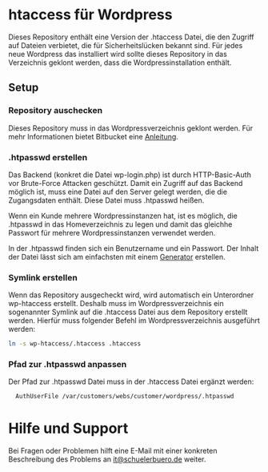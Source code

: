 # htaccess für Wordpress

Dieses Repository enthält eine Version der .htaccess Datei, die den Zugriff auf Dateien verbietet, die für Sicherheitslücken bekannt sind. Für jedes neue Wordpress das installiert wird sollte dieses Repository in das Verzeichnis geklont werden, dass die Wordpressinstallation enthält.

## Setup
### Repository auschecken
Dieses Repository muss in das Wordpressverzeichnis geklont werden. Für mehr Informationen bietet Bitbucket eine [Anleitung](https://confluence.atlassian.com/bitbucket/clone-a-repository-223217891.html).

### .htpasswd erstellen
Das Backend (konkret die Datei wp-login.php) ist durch HTTP-Basic-Auth vor Brute-Force Attacken geschützt. Damit ein Zugriff auf das Backend möglich ist, muss eine Datei auf den Server gelegt werden, die die Zugangsdaten enthält. Diese Datei muss .htpasswd heißen.

Wenn ein Kunde mehrere Wordpressinstanzen hat, ist es möglich, die .htpasswd in das Homeverzeichnis zu legen und damit das gleichhe Passwort für mehrere Wordpressinstanzen verwendet werden.

In der .htpasswd finden sich ein Benutzername und ein Passwort. Der Inhalt der Datei lässt sich am einfachsten mit einem [Generator](http://www.htaccesstools.com/htpasswd-generator/) erstellen.

### Symlink erstellen
Wenn das Repository ausgecheckt wird, wird automatisch ein Unterordner wp-htaccess erstellt. Deshalb muss im Wordpressverzeichnis ein sogenannter Symlink auf die .htaccess Datei aus dem Repository erstellt werden. Hierfür muss folgender Befehl im Wordpressverzeichnis ausgeführt werden:

```bash
ln -s wp-htaccess/.htaccess .htaccess
```

### Pfad zur .htpasswd anpassen
Der Pfad zur .htpasswd Datei muss in der .htaccess Datei ergänzt werden:
``` bash
  AuthUserFile /var/customers/webs/customer/wordpress/.htpasswd
```

# Hilfe und Support
Bei Fragen oder Problemen hilft eine E-Mail mit einer konkreten Beschreibung des Problems an [it@schuelerbuero.de](mailto:it@schuelerbuero.de) weiter.
